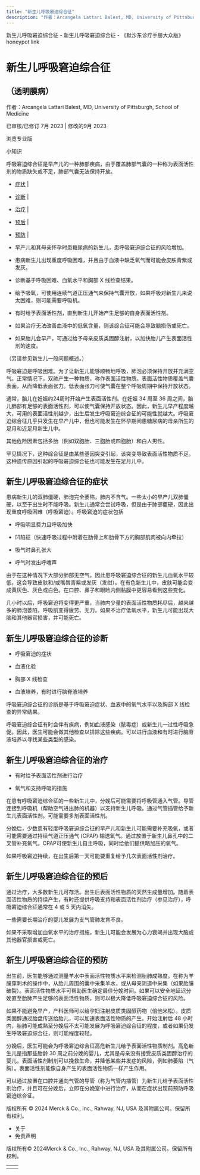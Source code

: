 ```yaml
---
title: "新生儿呼吸窘迫综合征"
description: "作者：Arcangela Lattari Balest, MD, University of Pittsburgh, School of Medicine"
---
```


﻿新生儿呼吸窘迫综合征 \- 新生儿呼吸窘迫综合征 \- 《默沙东诊疗手册大众版》 honeypot link

# 新生儿呼吸窘迫综合征

## （透明膜病）

作者：Arcangela Lattari Balest, MD, University of Pittsburgh, School of Medicine

已审核/已修订 7月 2023 \| 修改的9月 2023

浏览专业版

小知识

呼吸窘迫综合征是早产儿的一种肺部疾病，由于覆盖肺部气囊的一种称为表面活性剂的物质缺失或不足，肺部气囊无法保持开放。

- [症状](#症状_v814502_zh) \|
- [诊断](#诊断_v37991449_zh) \|
- [治疗](#治疗_v37991477_zh) \|
- [预后](#预后_v37991465_zh) \|
- [预防](#预防_v37991470_zh) \|

- 早产儿和其母亲怀孕时患糖尿病的新生儿，患呼吸窘迫综合征的风险增加。

- 患病新生儿出现重度呼吸困难，并且由于血液中缺乏氧气而可能会皮肤青紫或发灰。

- 诊断基于呼吸困难、血氧水平和胸部 X 线检查结果。

- 给予吸氧，可使用连续气道正压通气来保持气囊开放，如果呼吸对新生儿来说太困难，则可能需要呼吸机。

- 有时给予表面活性剂，直到新生儿开始产生足够的自身表面活性剂。

- 如果治疗无法改善血液中的低氧含量，则该综合征可能会导致脑损伤或死亡。

- 如果胎儿会早产，可通过给予母亲皮质类固醇注射，以加快胎儿产生表面活性剂的速度。


（另请参见新生儿一般问题概述。）

呼吸窘迫是呼吸困难。为了让新生儿能够顺畅地呼吸，肺泡必须保持开放并充满空气。正常情况下，双肺产生一种物质，称作表面活性物质。表面活性物质覆盖气囊表面，从而降低表面张力。低表面张力可使气囊在整个呼吸周期中保持开放状态。

通常，胎儿在妊娠约24周时开始产生表面活性剂。在妊娠 34 周至 36 周之间，胎儿肺部有足够的表面活性剂，可以使气囊保持开放状态。因此，新生儿早产程度越大，可用的表面活性剂越少，出生后发生呼吸窘迫综合征的可能性就越大。呼吸窘迫综合征几乎只发生在早产儿中，但也可能发生在怀孕期间患糖尿病的母亲所生的足月和近足月新生儿中。

其他危险因素包括多胎（例如双胞胎、三胞胎或四胞胎）和白人男性。

罕见情况下，这种综合征是由某些基因突变引起，该突变导致表面活性物质不足。这种遗传原因引起的呼吸窘迫综合征也可能发生在足月儿中。

## 新生儿呼吸窘迫综合征的症状

患病新生儿的双肺僵硬，肺泡完全萎陷，肺内不含气。一些太小的早产儿双肺僵硬，以至于出生时不能呼吸。新生儿通常会尝试呼吸，但是由于肺部僵硬，因此出现重度呼吸困难（呼吸窘迫）。呼吸窘迫的症状包括

- 呼吸明显费力且呼吸加快

- 凹陷征（快速呼吸过程中附着在肋骨上和肋骨下方的胸部肌肉被向内牵拉）

- 吸气时鼻孔张大

- 呼气时发出呼噜声


由于在这种情况下大部分肺部无空气，因此患呼吸窘迫综合征的新生儿血氧水平较低，这会导致皮肤和/或嘴唇青紫或发灰（发绀）。在有色新生儿中，皮肤可能会变成黄灰色、灰色或白色。在口腔、鼻子和眼睑内侧黏膜中更容易看到这些变化。

几小时以后，呼吸窘迫将变得更严重，当肺内少量的表面活性物质耗尽后，越来越多的肺泡萎陷，呼吸肌变得疲劳、无力。如果不治疗低氧水平，新生儿可能出现大脑和其他器官损害，并可能死亡。

## 新生儿呼吸窘迫综合征的诊断

- 呼吸窘迫的症状

- 血液化验

- 胸部 X 线检查

- 血液培养，有时进行脑脊液培养


呼吸窘迫综合征的诊断是基于呼吸窘迫症状、血液中的氧气水平以及胸部 X 线检查的异常结果。

呼吸窘迫综合征有时会伴有疾病，例如血液感染（脓毒症）或新生儿一过性呼吸急促。因此，医生可能会做其他检查以排除这些疾病。可以进行血液和有时进行脑脊液培养以寻找某些类型的感染。

## 新生儿呼吸窘迫综合征的治疗

- 有时给予表面活性剂进行治疗

- 氧气和支持呼吸的措施


在患有呼吸窘迫综合征的一些新生儿中，分娩后可能需要将呼吸管通入气管。导管连接到呼吸机（帮助空气进出肺的机器）以支持新生儿呼吸。通过气管插管给予新生儿表面活性剂。可能需要多剂表面活性剂。

分娩后，少数患有轻度呼吸窘迫综合征的早产儿和新生儿可能需要补充吸氧，或者可能需要通过持续气道正压通气 (CPAP) 输送氧气。通过放置于新生儿鼻孔中的二叉管补充氧气。CPAP可使新生儿自主呼吸，同时给他们提供略加压的氧气。

如果呼吸窘迫持续，在出生后第一天可能要重复给予几次表面活性剂治疗。

## 新生儿呼吸窘迫综合征的预后

通过治疗，大多数新生儿可存活。出生后表面活性物质的天然生成量增加。随着表面活性物质的持续产生，有时还提供呼吸支持和表面活性剂治疗（参见治疗），呼吸窘迫综合征通常在 4 或 5 天内消失。

一些需要长期治疗的婴儿发展为支气管肺发育不良。

如果不采取增加血氧水平的治疗措施，新生儿可能会发展为心力衰竭并出现大脑或其他器官损害或死亡。

## 新生儿呼吸窘迫综合征的预防

出生前，医生能够通过测量羊水中表面活性物质水平来检测胎肺成熟度。在称为羊膜穿刺术的操作中，从胎儿周围的囊中采集羊水，或从母亲阴道中采集（如果胎膜破裂）。表面活性物质水平可帮助医生确定最佳分娩时间。如果可以安全地延迟分娩直至胎肺产生足够的表面活性物质，则可以极大降低呼吸窘迫综合征的风险。

如果不能避免早产，产科医师可以给孕妇注射皮质类固醇药物（倍他米松）。皮质类固醇通过胎盘传送给胎儿，可以加速表面活性物质的产生。开始注射后 48 小时内，胎肺可能成熟至分娩后不太可能发展为呼吸窘迫综合征的程度，或者如果仍发生呼吸窘迫综合征，则可能程度较轻。

分娩后，医生可能会为呼吸窘迫综合征高危新生儿给予表面活性物质制剂。高危新生儿是指那些胎龄 30 周之前分娩的婴儿，尤其是母亲没有接受皮质类固醇治疗的婴儿。表面活性剂制剂可以挽救生命，并降低某些并发症的风险，例如肺萎陷（气胸）。表面活性剂能像自身产生的表面活性物质一样产生作用。

可以通过放置在口腔并通向气管的导管（称为气管内插管）为新生儿给予表面活性剂治疗，并且可在分娩后，立即在分娩室中进行治疗，从而在症状出现前预防呼吸窘迫综合征。



版权所有 © 2024
Merck & Co., Inc., Rahway, NJ, USA 及其附属公司。保留所有权利。

- 关于
- 免责声明

版权所有© 2024Merck & Co., Inc., Rahway, NJ, USA 及其附属公司。保留所有权利。

|     |     |
| --- | --- |
|  |  |